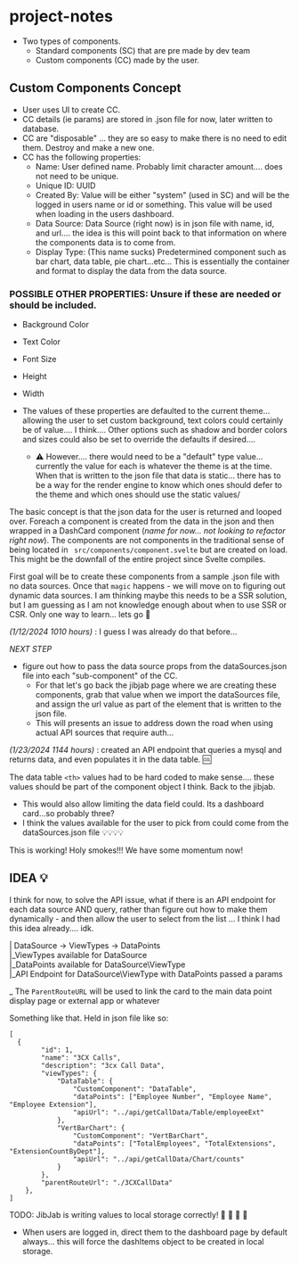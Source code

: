 # project-notes

- Two types of components.
  - Standard components (SC) that are pre made by dev team
  - Custom components (CC) made by the user.

## Custom Components Concept

- User uses UI to create CC.
- CC details (ie params) are stored in .json file for now, later written to database.
- CC are "disposable" ... they are so easy to make there is no need to edit them. Destroy and make a new one.
- CC has the following properties:
  - Name: User defined name. Probably limit character amount.... does not need to be unique.
  - Unique ID: UUID
  - Created By: Value will be either "system" (used in SC) and will be the logged in users name or id or something. This value will be used when loading in the users dashboard.
  - Data Source: Data Source (right now) is in json file with name, id, and url.... the idea is this will point back to that information on where the components data is to come from.
  - Display Type: (This name sucks) Predetermined component such as bar chart, data table, pie chart...etc... This is essentially the container and format to display the data from the data source.

### POSSIBLE OTHER PROPERTIES: Unsure if these are needed or should be included.

- Background Color
- Text Color
- Font Size
- Height
- Width
- The values of these properties are defaulted to the current theme... allowing the user to set custom background, text colors could certainly be of value.... I think.... Other options such as shadow and border colors and sizes could also be set to override the defaults if desired....

  - ⚠️ However.... there would need to be a "default" type value... currently the value for each is whatever the theme is at the time. When that is written to the json file that data is static... there has to be a way for the render engine to know which ones should defer to the theme and which ones should use the static values/

The basic concept is that the json data for the user is returned and looped over. Foreach a component is created from the data in the json and then wrapped in a DashCard component (_name for now... not looking to refactor right now_). The components are not components in the traditional sense of being located in ` src/components/component.svelte` but are created on load. This might be the downfall of the entire project since Svelte compiles.

First goal will be to create these components from a sample .json file with no data sources. Once that `magic` happens - we will move on to figuring out dynamic data sources. I am thinking maybe this needs to be a SSR solution, but I am guessing as I am not knowledge enough about when to use SSR or CSR. Only one way to learn... lets go 🚀

_(1/12/2024 1010 hours)_ : I guess I was already do that before...

_*NEXT STEP*_

- figure out how to pass the data source props from the dataSources.json file into each "sub-component" of the CC.
  - For that let's go back the jibjab page where we are creating these components, grab that value when we import the dataSources file, and assign the url value as part of the element that is written to the json file.
  - This will presents an issue to address down the road when using actual API sources that require auth...

_(1/23/2024 1144 hours)_ : created an API endpoint that queries a mysql and returns data, and even populates it in the data table. 🆒

The data table `<th>` values had to be hard coded to make sense.... these values should be part of the component object I think. Back to the jibjab.

- This would also allow limiting the data field could. Its a dashboard card...so probably three?
- I think the values available for the user to pick from could come from the dataSources.json file 💡💡💡💡

This is working! Holy smokes!!! We have some momentum now!

## IDEA 💡

I think for now, to solve the API issue, what if there is an API endpoint for each data source AND query, rather than figure out how to make them dynamically - and then allow the user to select from the list ... I think I had this idea already.... idk.

| DataSource -> ViewTypes -> DataPoints <br/>
|\_ViewTypes available for DataSource <br/>
|\_DataPoints available for DataSource\ViewType <br/>
|\_API Endpoint for DataSource\ViewType with DataPoints passed a params <br/>

\_ The `ParentRouteURL` will be used to link the card to the main data point display page or external app or whatever

Something like that. Held in json file like so:

```
[
  {
		"id": 1,
		"name": "3CX Calls",
		"description": "3cx Call Data",
		"viewTypes": {
			"DataTable": {
				"CustomComponent": "DataTable",
				"dataPoints": ["Employee Number", "Employee Name", "Employee Extension"],
				"apiUrl": "../api/getCallData/Table/employeeExt"
			},
			"VertBarChart": {
				"CustomComponent": "VertBarChart",
				"dataPoints": ["TotalEmployees", "TotalExtensions", "ExtensionCountByDept"],
				"apiUrl": "../api/getCallData/Chart/counts"
			}
		},
		"parentRouteUrl": "./3CXCallData"
	},
]
```

TODO: JibJab is writing values to local storage correctly! 🙌 🙌 🙌 🙌

- When users are logged in, direct them to the dashboard page by default always... this will force the dashItems object to be created in local storage.
